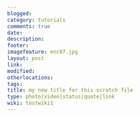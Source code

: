 ```yaml
---
blogged: 
category: tutorials
comments: true
date: 
description: 
footer: 
imagefeature: enc07.jpg
layout: post
link: 
modified: 
otherlocations: 
tags: 
title: my new title for this scratch file
type: photo|video|status|quote|link
wiki: testwiki1
---
```

<!--summary-->